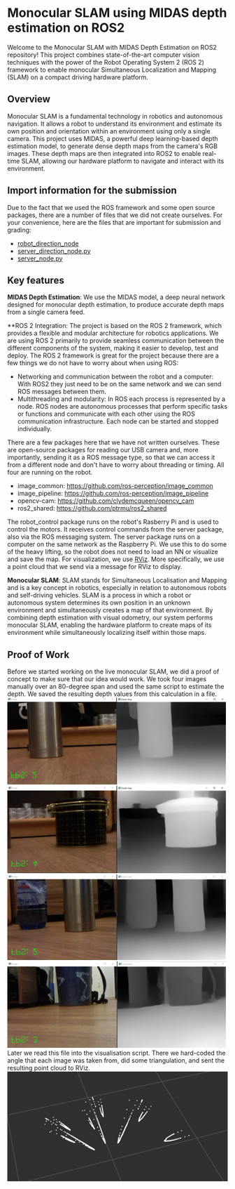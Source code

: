 # Monocular SLAM using MIDAS depth estimation on ROS2


Welcome to the Monocular SLAM with MIDAS Depth Estimation on ROS2 repository! This project combines state-of-the-art computer vision techniques with the power of the Robot Operating System 2 (ROS 2) framework to enable monocular Simultaneous Localization and Mapping (SLAM) on a compact driving hardware platform.

## Overview

Monocular SLAM is a fundamental technology in robotics and autonomous navigation. It allows a robot to understand its environment and estimate its own position and orientation within an environment using only a single camera. This project uses MIDAS, a powerful deep learning-based depth estimation model, to generate dense depth maps from the camera's RGB images. These depth maps are then integrated into ROS2 to enable real-time SLAM, allowing our hardware platform to navigate and interact with its environment.

## Import information for the submission
Due to the fact that we used the ROS framework and some open source packages, there are a number of files that we did not create ourselves. For your convenience, here are the files that are important for submission and grading:
- [robot_direction_node](robot_control/robot_control/robot_direction_node.py)
- [server_direction_node.py](server/server/server_direction_node.py)
- [server_node.py](server/server/slam_node.py)

## Key features

**MIDAS Depth Estimation**: 
We use the MIDAS model, a deep neural network designed for monocular depth estimation, to produce accurate depth maps from a single camera feed.

**ROS 2 Integration: 
The project is based on the ROS 2 framework, which provides a flexible and modular architecture for robotics applications. We are using ROS 2 primarily to provide seamless communication between the different components of the system, making it easier to develop, test and deploy.
The ROS 2 framework is great for the project because there are a few things we do not have to worry about when using ROS:
- Networking and communication between the robot and a computer: With ROS2 they just need to be on the same network and we can send ROS messages between them.
- Multithreading and modularity: In ROS each process is represented by a node. ROS nodes are autonomous processes that perform specific tasks or functions and communicate with each other using the ROS communication infrastructure. Each node can be started and stopped individually. 
  
There are a few packages here that we have not written ourselves. These are open-source packages for reading our USB camera and, more importantly, sending it as a ROS message type, so that we can access it from a different node and don't have to worry about threading or timing. All four are running on the robot.
- image_common: https://github.com/ros-perception/image_common
- image_pipeline: https://github.com/ros-perception/image_pipeline
- opencv-cam: https://github.com/clydemcqueen/opencv_cam
- ros2_shared: https://github.com/ptrmu/ros2_shared
  
The robot_control package runs on the robot's Rasberry Pi and is used to control the motors. It receives control commands from the server package, also via the ROS messaging system.
The server package runs on a computer on the same network as the Raspberry Pi. We use this to do some of the heavy lifting, so the robot does not need to load an NN or visualize and save the map. 
For visualization, we use [RViz](http://wiki.ros.org/rviz). More specifically, we use a point cloud that we send via a message for RViz to display. 

**Monocular SLAM**:
SLAM stands for Simultaneous Localisation and Mapping and is a key concept in robotics, especially in relation to autonomous robots and self-driving vehicles. SLAM is a process in which a robot or autonomous system determines its own position in an unknown environment and simultaneously creates a map of that environment.
By combining depth estimation with visual odometry, our system performs monocular SLAM, enabling the hardware platform to create maps of its environment while simultaneously localizing itself within those maps.

## Proof of Work
Before we started working on the live monocular SLAM, we did a proof of concept to make sure that our idea would work.
We took four images manually over an 80-degree span and used the same script to estimate the depth. We saved the resulting depth values from this calculation in a file.\
<img src="docs/001.PNG" width="500"> <img src="docs/002.PNG" width="500"> <img src="docs/003.PNG" width="500"> <img src="docs/004.PNG" width="500">\
Later we read this file into the visualisation script. There we hard-coded the angle that each image was taken from, did some triangulation, and sent the resulting point cloud to RViz.\
<img src="docs/DepthMap.PNG">
